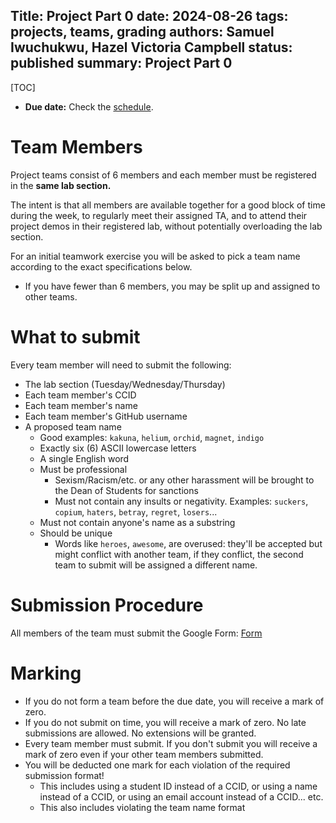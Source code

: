 Title: Project Part 0
date: 2024-08-26
tags: projects, teams, grading
authors: Samuel Iwuchukwu, Hazel Victoria Campbell
status: published
summary: Project Part 0
---

[TOC]

* **Due date:** Check the [schedule]({filename}/pages/home.md#schedule).

# Team Members

Project teams consist of 6 members and each member must be registered in the **same lab section.**

The intent is that all members are available together for a good block of time during the week, to regularly meet their assigned TA, and to attend their project demos in their registered lab, without potentially overloading the lab section.

For an initial teamwork exercise you will be asked to pick a team name according to the exact specifications below.

* If you have fewer than 6 members, you may be split up and assigned to other teams.

# What to submit

Every team member will need to submit the following:

* The lab section (Tuesday/Wednesday/Thursday)
* Each team member's CCID
* Each team member's name
* Each team member's GitHub username
* A proposed team name
    * Good examples: `kakuna`, `helium`, `orchid`, `magnet`, `indigo`
    * Exactly six (6) ASCII lowercase letters
    * A single English word
    * Must be professional
        * Sexism/Racism/etc. or any other harassment will be brought to the Dean of Students for sanctions
        * Must not contain any insults or negativity. Examples: `suckers`, `copium`, `haters`, `betray`, `regret`, `losers`...
    * Must not contain anyone's name as a substring
    * Should be unique
        * Words like `heroes`, `awesome`, are overused: they'll be accepted but might conflict with another team, if they conflict, the second team to submit will be assigned a different name.

# Submission Procedure

All members of the team must submit the Google Form: [Form](https://docs.google.com/forms/d/e/1FAIpQLSdWCZv79DVnW0J8mxAa2MupaDTjwGCPISK6XlLmjd5aEddNDg/viewform?usp=dialog)

# Marking

* If you do not form a team before the due date, you will receive a mark of zero.
* If you do not submit on time, you will receive a mark of zero. No late submissions are allowed. No extensions will be granted.
* Every team member must submit. If you don't submit you will receive a mark of zero even if your other team members submitted.
* You will be deducted one mark for each violation of the required submission format!
    * This includes using a student ID instead of a CCID, or using a name instead of a CCID, or using an email account instead of a CCID... etc.
    * This also includes violating the team name format



